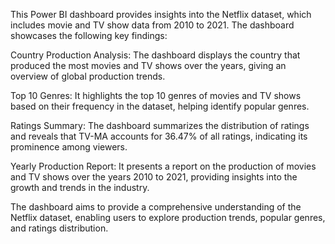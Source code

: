 This Power BI dashboard provides insights into the Netflix dataset, which includes movie and TV show data from 2010 to 2021. The dashboard showcases the following key findings:

Country Production Analysis: The dashboard displays the country that produced the most movies and TV shows over the years, giving an overview of global production trends.

Top 10 Genres: It highlights the top 10 genres of movies and TV shows based on their frequency in the dataset, helping identify popular genres.

Ratings Summary: The dashboard summarizes the distribution of ratings and reveals that TV-MA accounts for 36.47% of all ratings, indicating its prominence among viewers.

Yearly Production Report: It presents a report on the production of movies and TV shows over the years 2010 to 2021, providing insights into the growth and trends in the industry.

The dashboard aims to provide a comprehensive understanding of the Netflix dataset, enabling users to explore production trends, popular genres, and ratings distribution.
